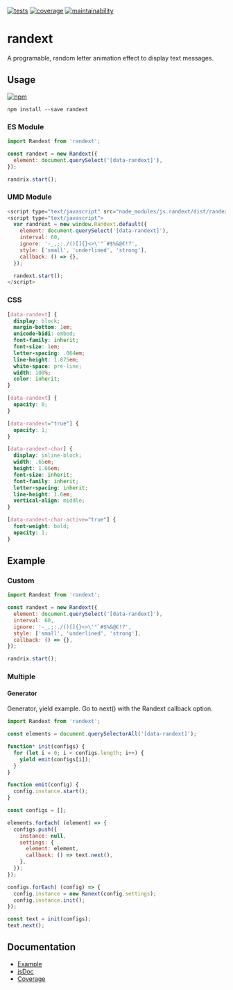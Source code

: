 [![tests][tests]][tests-url]
[![coverage][coverage]][coverage-url]
[![maintainability][maintainability]][maintainability-url]

# randext
A programable, random letter animation effect to display text messages.

## Usage

[![npm][npm]][npm-url]

```console
npm install --save randext
```

### ES Module

```javascript
import Randext from 'randext';

const randext = new Randext({
  element: document.querySelect('[data-randext]'),
});

randrix.start();

```

### UMD Module

```javascript
<script type="text/javascript" src="node_modules/js.randext/dist/randext.min.js"></script>
<script type="text/javascript">
  var randrext = new window.Randext.default({
    element: document.querySelect('[data-randext]'),
    interval: 60,
    ignore: '-_,;:./()[]{}<>\'"`#$%&@€!?',
    style: ['small', 'underlined', 'strong'],
    callback: () => {},
  });

  randext.start();
</script>
```

### CSS

```css
[data-randext] {
  display: block;
  margin-bottom: 1em;
  unicode-bidi: embed;
  font-family: inherit;
  font-size: 1em;
  letter-spacing: .064em;
  line-height: 1.875em;
  white-space: pre-line;
  width: 100%;
  color: inherit;
}
```

```css
[data-randext] {
  opacity: 0;
}

[data-randext="true"] {
  opacity: 1;
}

[data-randext-char] {
  display: inline-block;
  width: .65em;
  height: 1.66em;
  font-size: inherit;
  font-family: inherit;
  letter-spacing: inherit;
  line-height: 1.6em;
  vertical-align: middle;
}

[data-randext-char-active="true"] {
  font-weight: bold;
  opacity: 1;
}
```

## Example

### Custom

```javascript
import Randext from 'randext';

const randext = new Randext({
  element: document.querySelect('[data-randext]'),
  interval: 60,
  ignore: '-_,;:./()[]{}<>\'"`#$%&@€!?',
  style: ['small', 'underlined', 'strong'],
  callback: () => {},
});

randrix.start();
```

### Multiple

#### Generator
Generator, yield example. Go to next() with the Randext callback option.

```javascript
import Randext from 'randext';

const elements = document.querySelectorAll('[data-randext]');

function* init(configs) {
  for (let i = 0; i < configs.length; i++) {
    yield emit(configs[i]);
  }
}

function emit(config) {
  config.instance.start();
}

const configs = [];

elements.forEach( (element) => {
  configs.push({
    instance: null,
    settings: {
      element: element,
      callback: () => text.next(),
    },
  });
});

configs.forEach( (config) => {
  config.instance = new Ranext(config.settings);
  config.instance.init();
});

const text = init(configs);
text.next();
```

## Documentation

* [Example](https://exiguus.github.io/js.randext/)
* [jsDoc](https://exiguus.github.io/js.randext/jsdoc/)
* [Coverage](https://exiguus.github.io/js.randext/jsdoc/coverage/)


[tests]: https://img.shields.io/travis/exiguus/js.randext/master.svg
[tests-url]: https://travis-ci.org/exiguus/js.randext

[maintainability]:
https://api.codeclimate.com/v1/badges/192506e0ccb2e5f72435/maintainability
[maintainability-url]:
https://codeclimate.com/github/exiguus/js.randext/maintainability

[coverage]:
https://api.codeclimate.com/v1/badges/192506e0ccb2e5f72435/test_coverage
[coverage-url]:
https://codeclimate.com/github/exiguus/js.randext/test_coverage

[npm]: https://img.shields.io/npm/v/randext.svg
[npm-url]: https://npmjs.com/package/randext

